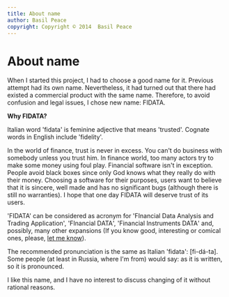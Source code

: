 ```yaml
---
title: About name
author: Basil Peace
copyright: Copyright © 2014  Basil Peace
---
```


About name
==========

When I started this project, I had to choose a good name for it.
Previous attempt had its own name. Nevertheless, it had turned out that
there had existed a commercial product with the same name. Therefore, to
avoid confusion and legal issues, I chose new name: FIDATA.

**Why FIDATA?**

Italian word '<span lang="it">fidata</span>' is feminine adjective that
means 'trusted'. Cognate words in English include 'fidelity'.

In the world of finance, trust is never in excess. You can't do business
with somebody unless you trust him. In finance world, too many actors try
to make some money using foul play. Financial software isn't in
exception. People avoid black boxes since only God knows what they
really do with their money. Choosing a software for their purposes,
users want to believe that it is sincere, well made and has no
significant bugs (although there is still no warranties). I hope that
one day FIDATA will deserve trust of its users.

'FIDATA' can be considered as acronym for '<span lang="en">FInancial
Data Analysis and Trading Application</span>',
'<span lang="en">FInancial DATA</span>', '<span lang="en">Financial
Instruments DATA</span>' and, possibly, many other expansions (If you
know good, interesting or comical ones, please,
[let me know](<%= @items["/#{@item[:lang]}/contacts/"].path %>)).

The recommended pronunciation is the same as Italian
'<span lang="it">fidata</span>':
[<span lang="it-fonipa">fi-dá-ta</span>]. Some people (at least in
Russia, where I'm from) would say: as it is written, so it is
pronounced.

I like this name, and I have no interest to discuss changing of it
without rational reasons.
